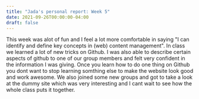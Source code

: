 ```yaml
---
title: "Jada's personal report: Week 5"
date: 2021-09-26T00:00:00-04:00
draft: false
---
```


This week was alot of fun and I feel a lot more comfortable in saying "I can identify and define key concepts in (web) content management". In class we learned a lot of new tricks on Github. I was also able to describe certain aspects of github to one of our group members and felt very confident in the information I was giving. Once you learn how to do one thing on Github you dont want to stop learning somthing else to make the website look good and work awesome. We also joined some new groups and got to take a look at the dummy site which was very interesting and I cant wait to see how the whole class puts it together. 
